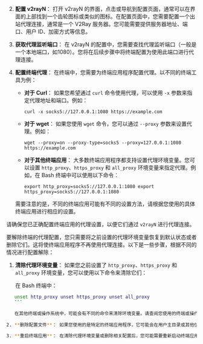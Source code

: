 
    
2. **配置 v2rayN**： 打开 v2rayN 的界面，点击或导航到配置页面，通常可以在界面的上部找到一个齿轮图标或类似的图标。在配置页面中，您需要配置一个出站代理连接，通常是一个 V2Ray 服务器。您可能需要提供服务器地址、端口、用户 ID、加密方式等信息。
    
3. **获取代理监听端口**： 在 v2rayN 的配置中，您需要查找代理监听端口（一般是一个本地端口，如1080）。您将在后续步骤中将终端配置为使用此端口进行代理连接。
    
4. **配置终端代理**： 在终端中，您需要为终端应用程序配置代理。以不同的终端工具为例：
    
    - **对于 Curl**： 如果您希望通过 `curl` 命令使用代理，可以使用 `-x` 参数来指定代理地址和端口。例如：
        
        `curl -x socks5://127.0.0.1:1080 https://example.com`
        
    - **对于 wget**： 如果您使用 `wget` 命令，您可以通过 `--proxy` 参数来设置代理。例如：
        
        `wget --proxy=on --proxy-type=socks5 --proxy=127.0.0.1:1080 https://example.com`
        
    - **对于其他终端应用**： 大多数终端应用程序都支持设置代理环境变量。您可以设置 `http_proxy`、`https_proxy` 和 `all_proxy` 环境变量来指定代理。例如，在 Bash 终端中可以使用以下命令：
        
        `export http_proxy=socks5://127.0.0.1:1080 export https_proxy=socks5://127.0.0.1:1080`
        
    
    需要注意的是，不同的终端应用可能有不同的设置方法，请根据您使用的具体终端应用进行相应的设置。
    

请确保您已正确配置终端应用的代理设置，以便它们通过 `v2rayN` 进行代理连接。


要解除终端的代理配置，您只需要将之前设置的代理环境变量恢复到默认状态或者删除它们。这将使终端应用程序不再使用代理连接。以下是一些步骤，根据不同的情况进行配置解除：

1. **清除代理环境变量**： 如果您之前设置了 `http_proxy`、`https_proxy` 和 `all_proxy` 环境变量，您可以使用以下命令来清除它们：
    
    在 Bash 终端中：
 ```bash
    unset http_proxy unset https_proxy unset all_proxy
    ```

    在其他终端或操作系统中，可能会有不同的命令来清除环境变量。请查阅您使用的终端或操作系统的文档。
    
2. **删除配置文件**： 如果您使用的是特定的终端应用程序，它可能会在用户主目录或其他位置存储代理配置。您可以检查是否存在相关的配置文件，并将其删除。这样做可能因应用程序而异，您可能需要查看应用程序的文档以获取更多信息。
    
3. **重启终端应用**： 在清除代理环境变量或删除相关配置后，您可能需要重新启动终端应用程序，以确保之前的代理设置已被取消。


